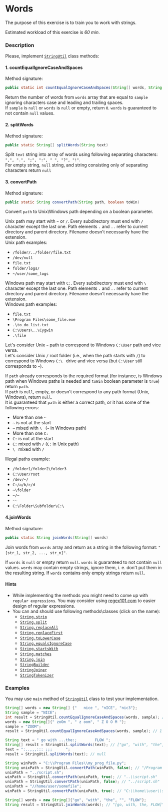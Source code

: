 # Words

The purpose of this exercise is to train you to work with strings.

Estimated workload of this exercise is _60 min_.

### Description

Please, implement [`StringUtil`](src/main/java/corejava/tasks/words/StringUtil.java) class methods:

#### 1. countEqualIgnoreCaseAndSpaces
Method signature:
```java
public static int countEqualIgnoreCaseAndSpaces(String[] words, String sample)
```
Return the number of words from `words` array that are equal to `sample` ignoring characters case and leading and trailing spaces.\
If `sample` is `null` or `words` is `null` or empty, return `0`. `words` is guaranteed to not contain `null` values.

#### 2. splitWords
Method signature:
```java
public static String[] splitWords(String text)
```
Split `text` string into array of words using following separating characters: `",", ".", ";", ":", " ", "?", "!"`.\
For empty string, `null` string, and string consisting only of separating characters return `null`

#### 3. convertPath
Method signature:
```java
public static String convertPath(String path, boolean toWin)
```
Convert `path` to Unix\Windows path depending on a boolean parameter.

Unix path may start with `~` or `/`. Every subdirectory must end with `/` character except the last one.
Path elements `.` and `..` refer to current directory and parent directory.
Filename doesn't necessarily have the extension.\
Unix path examples:
- `/folder/../folder/file.txt`
- `/dev/null`
- `file.txt`
- `folder/logs/`
- `~/user/some_logs`

Windows path may start with `C:`. Every subdirectory must end with `\ ` character except the last one.
Path elements `.` and `..` refer to current directory and parent directory.
Filename doesn't necessarily have the extension.\
Windows path examples:
- `file.txt`
- `\Program Files\some_file.exe`
- `.\to_do_list.txt`
- `C:\Users\..\Cygwin`
- `.\file`

Let's consider Unix `~` path to correspond to Windows `C:\User` path and vice versa.\
Let's consider Unix `/` root folder (i.e., when the path starts with `/`) to correspond to Windows `C:\ ` drive and vice
versa (but `C:\User` still corresponds to `~`).

If `path` already corresponds to the required format (for instance, is Windows path when Windows paths is needed and
`toWin` boolean parameter is `true`) return `path`.\
If `path` is `null`, empty, or doesn't correspond to any path format (Unix, Windows), return `null`.\
It is guaranteed that `path` is either a correct path, or it has some of the following errors:
- More than one `~`
- `~` is not at the start
- `~` mixed with `\ ` (`~` in Windows path)
- More than one `C:`
- `C:` is not at the start
- `C:` mixed with `/` (`C:` in Unix path)
- `\ ` mixed with `/`

Illegal paths example:
- `/folder1/folder2\folder3`
- `C:\User/root`
- `/dev/~/`
- `C:/a/b/c/d`
- `~\folder`
- `~/~`
- `~~`
- `C:\Folder\Subfolder\C:\ `

#### 4.joinWords
Method signature:
```java
public static String joinWords(String[] words)
```
Join words from `words` array and return as a string in the following format: `"[str_1, str_2, ..., str_n]"`.

If `words` is `null` or empty return `null`. `words` is guaranteed to not contain `null` values. `words` may contain empty strings, ignore them, i. e. don't put them in the resulting string. If `words` contains only empty strings return `null`.

#### Hints
- While implementing the methods you might need to come up with `regular expressions`. You may consider using [regex101.com](https://regex101.com/) to easier design of regular expressions.
- You can and should use following methods\classes (click on the name):
    - [`String.strip`](https://docs.oracle.com/en/java/javase/11/docs/api/java.base/java/lang/String.html#strip())
    - [`String.split`](https://docs.oracle.com/en/java/javase/11/docs/api/java.base/java/lang/String.html#split(java.lang.String))
    - [`String.replaceAll`](https://docs.oracle.com/en/java/javase/11/docs/api/java.base/java/lang/String.html#replaceAll(java.lang.String,java.lang.String))
    - [`String.replaceFirst`](https://docs.oracle.com/en/java/javase/11/docs/api/java.base/java/lang/String.html#replaceFirst(java.lang.String,java.lang.String))
    - [`String.toLowerCase`](https://docs.oracle.com/en/java/javase/11/docs/api/java.base/java/lang/String.html#toLowerCase())
    - [`String.equalsIgnoreCase`](https://docs.oracle.com/en/java/javase/11/docs/api/java.base/java/lang/String.html#equalsIgnoreCase(java.lang.String))
    - [`String.startsWith`](https://docs.oracle.com/en/java/javase/11/docs/api/java.base/java/lang/String.html#startsWith(java.lang.String))
    - [`String.matches`](https://docs.oracle.com/en/java/javase/11/docs/api/java.base/java/lang/String.html#matches(java.lang.String))
    - [`String.join`](https://docs.oracle.com/en/java/javase/11/docs/api/java.base/java/lang/String.html#join(java.lang.CharSequence,java.lang.CharSequence...))
    - [`StringBuilder`](https://docs.oracle.com/en/java/javase/11/docs/api/java.base/java/lang/StringBuilder.html)
    - [`StringJoiner`](https://docs.oracle.com/en/java/javase/11/docs/api/java.base/java/util/StringJoiner.html)
    - [`StringTokenizer`](https://docs.oracle.com/en/java/javase/11/docs/api/java.base/java/util/StringTokenizer.html)

### Examples
You may use `main` method of [`StringUtil`](src/main/java/corejava/tasks/words/StringUtil.java)
class to test your implementation.
```java
String[] words = new String[] {"   nice ", "nICE", "nic3"};
String sample = "NICE";
int result = StringUtil.countEqualIgnoreCaseAndSpaces(words, sample); // 2
words = new String[]{" zoOm ", " z oom", " Z O O M "};
sample = "ZOOM";
result = StringUtil.countEqualIgnoreCaseAndSpaces(words, sample); // 1
```

```java
String text = " go with ...the:;        FLOW ";
String[] result = StringUtil.splitWords(text); // ["go", "with", "the", "FLOW"]
text = ":..,,,::: ;;;      ";
result = StringUtil.splitWords(text); // null
```

```java
String winPath = "C:\\Program Files\\my_prog_file.py";
String unixPath = StringUtil.convertPath(winPath, false); // "/Program Files/my_prog_file.py"
unixPath = "../script.sh";
winPath = StringUtil.convertPath(unixPath, true); // "..\\script.sh"
unixPath = StringUtil.convertPath(unixPath, false); // "../script.sh"
unixPath = "//home/user/somefile";
winPath = StringUtil.convertPath(unixPath, true); // "C:\\home\\user\\somefile"
```

```java
String[] words = new String[]{"go", "with", "the", "", "FLOW"};
String result = StringUtil.joinWords(words); // "[go, with, the, FLOW]"
```
